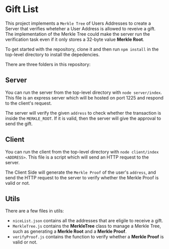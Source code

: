 # Gift List

This project implements a `Merkle Tree` of Users Addresses to create a Server that verifies wheteher a User Address is allowed to reveive a gift. The implementation of the Merkle Tree could make the server run the verification task even if it only stores a 32-byte value **Merkle Root**.

To get started with the repository, clone it and then run `npm install` in the top-level directory to install the depedencies.

There are three folders in this repository:

## Server

You can run the server from the top-level directory with `node server/index`. This file is an express server which will be hosted on port 1225 and respond to the client's request.

The server will verify the given `address` to check whether the transaction is inside the `MERKLE_ROOT`. If it is valid, then the server will give the approval to send the gift.

## Client

You can run the client from the top-level directory with `node client/index <ADDRESS>`. This file is a script which will send an HTTP request to the server.

The Client Side will generate the `Merkle Proof` of the user's `address`, and send the HTTP request to the server to verify whether the Merkle Proof is valid or not.  

## Utils

There are a few files in utils:

- `niceList.json` contains all the addresses that are eligile to receive a gift.
- `MerkleTree.js` contains the **MerkleTree** class to manage a Merkle Tree, such as generating a **Merkle Root** and a **Merkle Proof**.
- `verifyProof.js` contains the function to verify whether a **Merkle Proof** is valid or not. 
